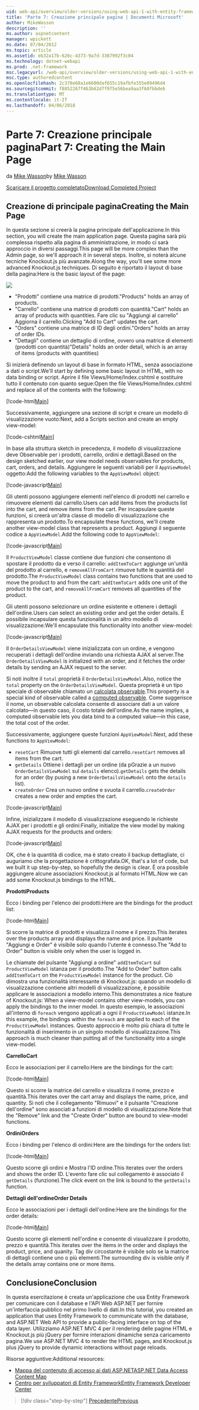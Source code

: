 ```yaml
---
uid: web-api/overview/older-versions/using-web-api-1-with-entity-framework-5/using-web-api-with-entity-framework-part-7
title: 'Parte 7: Creazione principale pagina | Documenti Microsoft'
author: MikeWasson
description: ''
ms.author: aspnetcontent
manager: wpickett
ms.date: 07/04/2012
ms.topic: article
ms.assetid: eb32a17b-626c-4373-9a7d-3387992f3c04
ms.technology: dotnet-webapi
ms.prod: .net-framework
msc.legacyurl: /web-api/overview/older-versions/using-web-api-1-with-entity-framework-5/using-web-api-with-entity-framework-part-7
msc.type: authoredcontent
ms.openlocfilehash: 2c378e68a1e6600daf655c19afbfe355e89496d4
ms.sourcegitcommit: f8852267f463b62d7f975e56bea9aa3f68fbbdeb
ms.translationtype: MT
ms.contentlocale: it-IT
ms.lasthandoff: 04/06/2018
---
```

<a name="part-7-creating-the-main-page"></a><span data-ttu-id="174b2-102">Parte 7: Creazione principale pagina</span><span class="sxs-lookup"><span data-stu-id="174b2-102">Part 7: Creating the Main Page</span></span>
====================
<span data-ttu-id="174b2-103">da [Mike Wasson](https://github.com/MikeWasson)</span><span class="sxs-lookup"><span data-stu-id="174b2-103">by [Mike Wasson](https://github.com/MikeWasson)</span></span>

[<span data-ttu-id="174b2-104">Scaricare il progetto completato</span><span class="sxs-lookup"><span data-stu-id="174b2-104">Download Completed Project</span></span>](http://code.msdn.microsoft.com/ASP-NET-Web-API-with-afa30545)

## <a name="creating-the-main-page"></a><span data-ttu-id="174b2-105">Creazione di principale pagina</span><span class="sxs-lookup"><span data-stu-id="174b2-105">Creating the Main Page</span></span>

<span data-ttu-id="174b2-106">In questa sezione si creerà la pagina principale dell'applicazione.</span><span class="sxs-lookup"><span data-stu-id="174b2-106">In this section, you will create the main application page.</span></span> <span data-ttu-id="174b2-107">Questa pagina sarà più complessa rispetto alla pagina di amministrazione, in modo ci sarà approccio in diversi passaggi.</span><span class="sxs-lookup"><span data-stu-id="174b2-107">This page will be more complex than the Admin page, so we'll approach it in several steps.</span></span> <span data-ttu-id="174b2-108">Inoltre, si noterà alcune tecniche Knockout.js più avanzate.</span><span class="sxs-lookup"><span data-stu-id="174b2-108">Along the way, you'll see some more advanced Knockout.js techniques.</span></span> <span data-ttu-id="174b2-109">Di seguito è riportato il layout di base della pagina:</span><span class="sxs-lookup"><span data-stu-id="174b2-109">Here is the basic layout of the page:</span></span>

![](using-web-api-with-entity-framework-part-7/_static/image1.png)

- <span data-ttu-id="174b2-110">"Prodotti" contiene una matrice di prodotti.</span><span class="sxs-lookup"><span data-stu-id="174b2-110">"Products" holds an array of products.</span></span>
- <span data-ttu-id="174b2-111">"Carrello" contiene una matrice di prodotti con quantità.</span><span class="sxs-lookup"><span data-stu-id="174b2-111">"Cart" holds an array of products with quantities.</span></span> <span data-ttu-id="174b2-112">Fare clic su "Aggiungi al carrello" Aggiorna il carrello.</span><span class="sxs-lookup"><span data-stu-id="174b2-112">Clicking "Add to Cart" updates the cart.</span></span>
- <span data-ttu-id="174b2-113">"Orders" contiene una matrice di ID degli ordini.</span><span class="sxs-lookup"><span data-stu-id="174b2-113">"Orders" holds an array of order IDs.</span></span>
- <span data-ttu-id="174b2-114">"Dettagli" contiene un dettaglio di ordine, ovvero una matrice di elementi (prodotti con quantità)</span><span class="sxs-lookup"><span data-stu-id="174b2-114">"Details" holds an order detail, which is an array of items (products with quantities)</span></span>

<span data-ttu-id="174b2-115">Si inizierà definendo un layout di base in formato HTML, senza associazione a dati o script.</span><span class="sxs-lookup"><span data-stu-id="174b2-115">We'll start by defining some basic layout in HTML, with no data binding or script.</span></span> <span data-ttu-id="174b2-116">Aprire il file Views/Home/Index.cshtml e sostituire tutto il contenuto con quanto segue:</span><span class="sxs-lookup"><span data-stu-id="174b2-116">Open the file Views/Home/Index.cshtml and replace all of the contents with the following:</span></span>

[!code-html[Main](using-web-api-with-entity-framework-part-7/samples/sample1.html)]

<span data-ttu-id="174b2-117">Successivamente, aggiungere una sezione di script e creare un modello di visualizzazione vuoto:</span><span class="sxs-lookup"><span data-stu-id="174b2-117">Next, add a Scripts section and create an empty view-model:</span></span>

[!code-cshtml[Main](using-web-api-with-entity-framework-part-7/samples/sample2.cshtml)]

<span data-ttu-id="174b2-118">In base alla struttura sketch in precedenza, il modello di visualizzazione deve Observable per i prodotti, carrello, ordini e dettagli.</span><span class="sxs-lookup"><span data-stu-id="174b2-118">Based on the design sketched earlier, our view model needs observables for products, cart, orders, and details.</span></span> <span data-ttu-id="174b2-119">Aggiungere le seguenti variabili per il `AppViewModel` oggetto:</span><span class="sxs-lookup"><span data-stu-id="174b2-119">Add the following variables to the `AppViewModel` object:</span></span>

[!code-javascript[Main](using-web-api-with-entity-framework-part-7/samples/sample3.js)]

<span data-ttu-id="174b2-120">Gli utenti possono aggiungere elementi nell'elenco di prodotti nel carrello e rimuovere elementi dal carrello.</span><span class="sxs-lookup"><span data-stu-id="174b2-120">Users can add items from the products list into the cart, and remove items from the cart.</span></span> <span data-ttu-id="174b2-121">Per incapsulare queste funzioni, si creerà un'altra classe di modello di visualizzazione che rappresenta un prodotto.</span><span class="sxs-lookup"><span data-stu-id="174b2-121">To encapsulate these functions, we'll create another view-model class that represents a product.</span></span> <span data-ttu-id="174b2-122">Aggiungi il seguente codice a `AppViewModel`.</span><span class="sxs-lookup"><span data-stu-id="174b2-122">Add the following code to `AppViewModel`:</span></span>

[!code-javascript[Main](using-web-api-with-entity-framework-part-7/samples/sample4.js?highlight=4)]

<span data-ttu-id="174b2-123">Il `ProductViewModel` classe contiene due funzioni che consentono di spostare il prodotto da e verso il carrello: `addItemToCart` aggiunge un'unità del prodotto al carrello, e `removeAllFromCart` rimuove tutte le quantità del prodotto.</span><span class="sxs-lookup"><span data-stu-id="174b2-123">The `ProductViewModel` class contains two functions that are used to move the product to and from the cart: `addItemToCart` adds one unit of the product to the cart, and `removeAllFromCart` removes all quantities of the product.</span></span>

<span data-ttu-id="174b2-124">Gli utenti possono selezionare un ordine esistente e ottenere i dettagli dell'ordine.</span><span class="sxs-lookup"><span data-stu-id="174b2-124">Users can select an existing order and get the order details.</span></span> <span data-ttu-id="174b2-125">È possibile incapsulare questa funzionalità in un altro modello di visualizzazione:</span><span class="sxs-lookup"><span data-stu-id="174b2-125">We'll encapsulate this functionality into another view-model:</span></span>

[!code-javascript[Main](using-web-api-with-entity-framework-part-7/samples/sample5.js?highlight=4)]

<span data-ttu-id="174b2-126">Il `OrderDetailsViewModel` viene inizializzata con un ordine, e vengono recuperati i dettagli dell'ordine inviando una richiesta AJAX al server.</span><span class="sxs-lookup"><span data-stu-id="174b2-126">The `OrderDetailsViewModel` is initialized with an order, and it fetches the order details by sending an AJAX request to the server.</span></span>

<span data-ttu-id="174b2-127">Si noti inoltre il `total` proprietà il `OrderDetailsViewModel`.</span><span class="sxs-lookup"><span data-stu-id="174b2-127">Also, notice the `total` property on the `OrderDetailsViewModel`.</span></span> <span data-ttu-id="174b2-128">Questa proprietà è un tipo speciale di observable chiamato un [calcolata observable](http://knockoutjs.com/documentation/computedObservables.html).</span><span class="sxs-lookup"><span data-stu-id="174b2-128">This property is a special kind of observable called a [computed observable](http://knockoutjs.com/documentation/computedObservables.html).</span></span> <span data-ttu-id="174b2-129">Come suggerisce il nome, un observable calcolata consente di associare dati a un valore calcolato&#8212;in questo caso, il costo totale dell'ordine.</span><span class="sxs-lookup"><span data-stu-id="174b2-129">As the name implies, a computed observable lets you data bind to a computed value&#8212;in this case, the total cost of the order.</span></span>

<span data-ttu-id="174b2-130">Successivamente, aggiungere queste funzioni `AppViewModel`:</span><span class="sxs-lookup"><span data-stu-id="174b2-130">Next, add these functions to `AppViewModel`:</span></span>

- <span data-ttu-id="174b2-131">`resetCart` Rimuove tutti gli elementi dal carrello.</span><span class="sxs-lookup"><span data-stu-id="174b2-131">`resetCart` removes all items from the cart.</span></span>
- <span data-ttu-id="174b2-132">`getDetails` Ottiene i dettagli per un ordine (da pGrazie a un nuovo `OrderDetailsViewModel` sul `details` elenco).</span><span class="sxs-lookup"><span data-stu-id="174b2-132">`getDetails` gets the details for an order (by pusing a new `OrderDetailsViewModel` onto the `details` list).</span></span>
- <span data-ttu-id="174b2-133">`createOrder` Crea un nuovo ordine e svuota il carrello.</span><span class="sxs-lookup"><span data-stu-id="174b2-133">`createOrder` creates a new order and empties the cart.</span></span>


[!code-javascript[Main](using-web-api-with-entity-framework-part-7/samples/sample6.js?highlight=4)]

<span data-ttu-id="174b2-134">Infine, inizializzare il modello di visualizzazione eseguendo le richieste AJAX per i prodotti e gli ordini:</span><span class="sxs-lookup"><span data-stu-id="174b2-134">Finally, initialize the view model by making AJAX requests for the products and orders:</span></span>

[!code-javascript[Main](using-web-api-with-entity-framework-part-7/samples/sample7.js)]

<span data-ttu-id="174b2-135">OK, che è la quantità di codice, ma è stato creato il backup dettagliate, ci auguriamo che la progettazione è crittografata.</span><span class="sxs-lookup"><span data-stu-id="174b2-135">OK, that's a lot of code, but we built it up step-by-step, so hopefully the design is clear.</span></span> <span data-ttu-id="174b2-136">È ora possibile aggiungere alcune associazioni Knockout.js al formato HTML.</span><span class="sxs-lookup"><span data-stu-id="174b2-136">Now we can add some Knockout.js bindings to the HTML.</span></span>

<span data-ttu-id="174b2-137">**Prodotti**</span><span class="sxs-lookup"><span data-stu-id="174b2-137">**Products**</span></span>

<span data-ttu-id="174b2-138">Ecco i binding per l'elenco dei prodotti:</span><span class="sxs-lookup"><span data-stu-id="174b2-138">Here are the bindings for the product list:</span></span>

[!code-html[Main](using-web-api-with-entity-framework-part-7/samples/sample8.html)]

<span data-ttu-id="174b2-139">Si scorre la matrice di prodotti e visualizza il nome e il prezzo.</span><span class="sxs-lookup"><span data-stu-id="174b2-139">This iterates over the products array and displays the name and price.</span></span> <span data-ttu-id="174b2-140">Il pulsante "Aggiungi e Order" è visibile solo quando l'utente è connesso.</span><span class="sxs-lookup"><span data-stu-id="174b2-140">The "Add to Order" button is visible only when the user is logged in.</span></span>

<span data-ttu-id="174b2-141">Le chiamate del pulsante "Aggiungi a ordine" `addItemToCart` sul `ProductViewModel` istanza per il prodotto.</span><span class="sxs-lookup"><span data-stu-id="174b2-141">The "Add to Order" button calls `addItemToCart` on the `ProductViewModel` instance for the product.</span></span> <span data-ttu-id="174b2-142">Ciò dimostra una funzionalità interessante di Knockout.js: quando un modello di visualizzazione contiene altri modelli di visualizzazione, è possibile applicare le associazioni a modello interno.</span><span class="sxs-lookup"><span data-stu-id="174b2-142">This demonstrates a nice feature of Knockout.js: When a view-model contains other view-models, you can apply the bindings to the inner model.</span></span> <span data-ttu-id="174b2-143">In questo esempio, le associazioni all'interno di `foreach` vengono applicati a ogni il `ProductViewModel` istanze.</span><span class="sxs-lookup"><span data-stu-id="174b2-143">In this example, the bindings within the `foreach` are applied to each of the `ProductViewModel` instances.</span></span> <span data-ttu-id="174b2-144">Questo approccio è molto più chiara di tutte le funzionalità di inserimento in un singolo modello di visualizzazione.</span><span class="sxs-lookup"><span data-stu-id="174b2-144">This approach is much cleaner than putting all of the functionality into a single view-model.</span></span>

<span data-ttu-id="174b2-145">**Carrello**</span><span class="sxs-lookup"><span data-stu-id="174b2-145">**Cart**</span></span>

<span data-ttu-id="174b2-146">Ecco le associazioni per il carrello:</span><span class="sxs-lookup"><span data-stu-id="174b2-146">Here are the bindings for the cart:</span></span>

[!code-html[Main](using-web-api-with-entity-framework-part-7/samples/sample9.html)]

<span data-ttu-id="174b2-147">Questo si scorre la matrice del carrello e visualizza il nome, prezzo e quantità.</span><span class="sxs-lookup"><span data-stu-id="174b2-147">This iterates over the cart array and displays the name, price, and quantity.</span></span> <span data-ttu-id="174b2-148">Si noti che il collegamento "Rimuovi" e il pulsante "Creazione dell'ordine" sono associati a funzioni di modello di visualizzazione.</span><span class="sxs-lookup"><span data-stu-id="174b2-148">Note that the "Remove" link and the "Create Order" button are bound to view-model functions.</span></span>

<span data-ttu-id="174b2-149">**Ordini**</span><span class="sxs-lookup"><span data-stu-id="174b2-149">**Orders**</span></span>

<span data-ttu-id="174b2-150">Ecco i binding per l'elenco di ordini:</span><span class="sxs-lookup"><span data-stu-id="174b2-150">Here are the bindings for the orders list:</span></span>

[!code-html[Main](using-web-api-with-entity-framework-part-7/samples/sample10.html)]

<span data-ttu-id="174b2-151">Questo scorre gli ordini e Mostra l'ID ordine.</span><span class="sxs-lookup"><span data-stu-id="174b2-151">This iterates over the orders and shows the order ID.</span></span> <span data-ttu-id="174b2-152">L'evento fare clic sul collegamento è associato il `getDetails` (funzione).</span><span class="sxs-lookup"><span data-stu-id="174b2-152">The click event on the link is bound to the `getDetails` function.</span></span>

<span data-ttu-id="174b2-153">**Dettagli dell'ordine**</span><span class="sxs-lookup"><span data-stu-id="174b2-153">**Order Details**</span></span>

<span data-ttu-id="174b2-154">Ecco le associazioni per i dettagli dell'ordine:</span><span class="sxs-lookup"><span data-stu-id="174b2-154">Here are the bindings for the order details:</span></span>

[!code-html[Main](using-web-api-with-entity-framework-part-7/samples/sample11.html)]

<span data-ttu-id="174b2-155">Questo scorre gli elementi nell'ordine e consente di visualizzare il prodotto, prezzo e quantità.</span><span class="sxs-lookup"><span data-stu-id="174b2-155">This iterates over the items in the order and displays the product, price, and quanity.</span></span> <span data-ttu-id="174b2-156">Tag div circostante è visibile solo se la matrice di dettagli contiene uno o più elementi.</span><span class="sxs-lookup"><span data-stu-id="174b2-156">The surrounding div is visible only if the details array contains one or more items.</span></span>

## <a name="conclusion"></a><span data-ttu-id="174b2-157">Conclusione</span><span class="sxs-lookup"><span data-stu-id="174b2-157">Conclusion</span></span>

<span data-ttu-id="174b2-158">In questa esercitazione è creata un'applicazione che usa Entity Framework per comunicare con il database e l'API Web ASP.NET per fornire un'interfaccia pubblico nel primo livello di dati.</span><span class="sxs-lookup"><span data-stu-id="174b2-158">In this tutorial, you created an application that uses Entity Framework to communicate with the database, and ASP.NET Web API to provide a public-facing interface on top of the data layer.</span></span> <span data-ttu-id="174b2-159">Utilizziamo ASP.NET MVC 4 per il rendering delle pagine HTML e Knockout.js più jQuery per fornire interazioni dinamiche senza caricamento pagina.</span><span class="sxs-lookup"><span data-stu-id="174b2-159">We use ASP.NET MVC 4 to render the HTML pages, and Knockout.js plus jQuery to provide dynamic interactions without page reloads.</span></span>

<span data-ttu-id="174b2-160">Risorse aggiuntive:</span><span class="sxs-lookup"><span data-stu-id="174b2-160">Additional resources:</span></span>

- [<span data-ttu-id="174b2-161">Mappa del contenuto di accesso ai dati ASP.NET</span><span class="sxs-lookup"><span data-stu-id="174b2-161">ASP.NET Data Access Content Map</span></span>](https://msdn.microsoft.com/library/6759sth4.aspx)
- [<span data-ttu-id="174b2-162">Centro per sviluppatori di Entity Framework</span><span class="sxs-lookup"><span data-stu-id="174b2-162">Entity Framework Developer Center</span></span>](https://msdn.microsoft.com/data/ef)

> [!div class="step-by-step"]
> [<span data-ttu-id="174b2-163">Precedente</span><span class="sxs-lookup"><span data-stu-id="174b2-163">Previous</span></span>](using-web-api-with-entity-framework-part-6.md)
